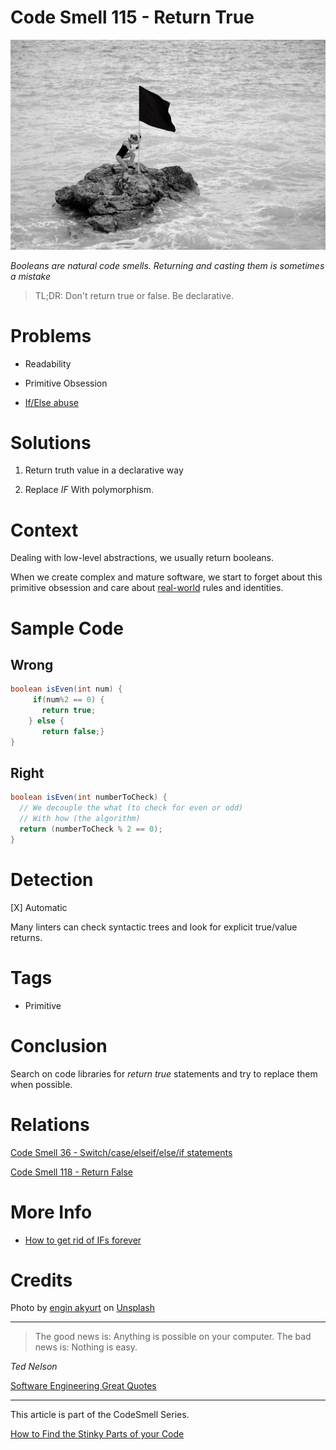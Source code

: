 # Code Smell 115 - Return True

![Code Smell 115 - Return True](Code%20Smell%20115%20-%20Return%20True.jpg)

*Booleans are natural code smells. Returning and casting them is sometimes a mistake*

> TL;DR: Don't return true or false. Be declarative.

# Problems

- Readability

- Primitive Obsession

- [If/Else abuse](https://github.com/mcsee/Software-Design-Articles/tree/main/Articles/Theory/How%20to%20Get%20Rid%20of%20Annoying%20IFs%20Forever/readme.md)

# Solutions

1. Return truth value in a declarative way

2. Replace *IF* With polymorphism.

# Context

Dealing with low-level abstractions, we usually return booleans. 

When we create complex and mature software, we start to forget about this primitive obsession and care about [real-world](https://github.com/mcsee/Software-Design-Articles/tree/main/Articles/Theory/The%20One%20and%20Only%20Software%20Design%20Principle/readme.md) rules and identities.

# Sample Code

## Wrong

[Gist Url]: # (https://gist.github.com/mcsee/973a11295d0d93baa620763dd8eff801)
```java
boolean isEven(int num) {
     if(num%2 == 0) {
       return true;
    } else {
       return false;}        
}
```

## Right

[Gist Url]: # (https://gist.github.com/mcsee/ab38ef6fcc5dd6dea98f1edb452e75e9)
```java
boolean isEven(int numberToCheck) {
  // We decouple the what (to check for even or odd)
  // With how (the algorithm)
  return (numberToCheck % 2 == 0);     
}
```

# Detection

[X] Automatic 

Many linters can check syntactic trees and look for explicit true/value returns.

# Tags

- Primitive

# Conclusion

Search on code libraries for *return true* statements and try to replace them when possible.

# Relations

[Code Smell 36 - Switch/case/elseif/else/if statements](https://github.com/mcsee/Software-Design-Articles/tree/main/Articles/Code%20Smells/Code%20Smell%2036%20-%20Switch%20case%20elseif%20else%20if%20statements/readme.md)

[Code Smell 118 - Return False](https://github.com/mcsee/Software-Design-Articles/tree/main/Articles/Code%20Smells/Code%20Smell%20118%20-%20Return%20False/readme.md)

# More Info

- [How to get rid of IFs forever](https://github.com/mcsee/Software-Design-Articles/tree/main/Articles/Theory/How%20to%20Get%20Rid%20of%20Annoying%20IFs%20Forever/readme.md)

# Credits

Photo by [engin akyurt](https://unsplash.com/@enginakyurt) on [Unsplash](https://unsplash.com/s/photos/flag)  

* * *

> The good news is: Anything is possible on your computer. The bad news is: Nothing is easy.

_Ted Nelson_
 
[Software Engineering Great Quotes](https://github.com/mcsee/Software-Design-Articles/tree/main/Articles/Quotes/Software%20Engineering%20Great%20Quotes/readme.md)

* * *

This article is part of the CodeSmell Series.

[How to Find the Stinky Parts of your Code](https://github.com/mcsee/Software-Design-Articles/tree/main/Articles/Code%20Smells/How%20to%20Find%20the%20Stinky%20parts%20of%20your%20Code/readme.md)